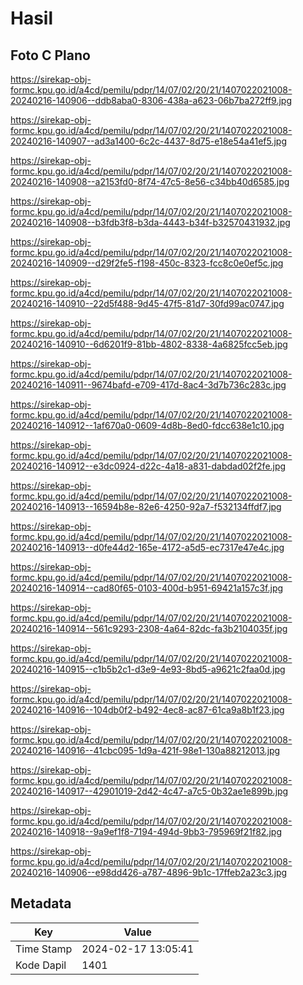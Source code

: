# Hasil

## Foto C Plano

https://sirekap-obj-formc.kpu.go.id/a4cd/pemilu/pdpr/14/07/02/20/21/1407022021008-20240216-140906--ddb8aba0-8306-438a-a623-06b7ba272ff9.jpg

https://sirekap-obj-formc.kpu.go.id/a4cd/pemilu/pdpr/14/07/02/20/21/1407022021008-20240216-140907--ad3a1400-6c2c-4437-8d75-e18e54a41ef5.jpg

https://sirekap-obj-formc.kpu.go.id/a4cd/pemilu/pdpr/14/07/02/20/21/1407022021008-20240216-140908--a2153fd0-8f74-47c5-8e56-c34bb40d6585.jpg

https://sirekap-obj-formc.kpu.go.id/a4cd/pemilu/pdpr/14/07/02/20/21/1407022021008-20240216-140908--b3fdb3f8-b3da-4443-b34f-b32570431932.jpg

https://sirekap-obj-formc.kpu.go.id/a4cd/pemilu/pdpr/14/07/02/20/21/1407022021008-20240216-140909--d29f2fe5-f198-450c-8323-fcc8c0e0ef5c.jpg

https://sirekap-obj-formc.kpu.go.id/a4cd/pemilu/pdpr/14/07/02/20/21/1407022021008-20240216-140910--22d5f488-9d45-47f5-81d7-30fd99ac0747.jpg

https://sirekap-obj-formc.kpu.go.id/a4cd/pemilu/pdpr/14/07/02/20/21/1407022021008-20240216-140910--6d6201f9-81bb-4802-8338-4a6825fcc5eb.jpg

https://sirekap-obj-formc.kpu.go.id/a4cd/pemilu/pdpr/14/07/02/20/21/1407022021008-20240216-140911--9674bafd-e709-417d-8ac4-3d7b736c283c.jpg

https://sirekap-obj-formc.kpu.go.id/a4cd/pemilu/pdpr/14/07/02/20/21/1407022021008-20240216-140912--1af670a0-0609-4d8b-8ed0-fdcc638e1c10.jpg

https://sirekap-obj-formc.kpu.go.id/a4cd/pemilu/pdpr/14/07/02/20/21/1407022021008-20240216-140912--e3dc0924-d22c-4a18-a831-dabdad02f2fe.jpg

https://sirekap-obj-formc.kpu.go.id/a4cd/pemilu/pdpr/14/07/02/20/21/1407022021008-20240216-140913--16594b8e-82e6-4250-92a7-f532134ffdf7.jpg

https://sirekap-obj-formc.kpu.go.id/a4cd/pemilu/pdpr/14/07/02/20/21/1407022021008-20240216-140913--d0fe44d2-165e-4172-a5d5-ec7317e47e4c.jpg

https://sirekap-obj-formc.kpu.go.id/a4cd/pemilu/pdpr/14/07/02/20/21/1407022021008-20240216-140914--cad80f65-0103-400d-b951-69421a157c3f.jpg

https://sirekap-obj-formc.kpu.go.id/a4cd/pemilu/pdpr/14/07/02/20/21/1407022021008-20240216-140914--561c9293-2308-4a64-82dc-fa3b2104035f.jpg

https://sirekap-obj-formc.kpu.go.id/a4cd/pemilu/pdpr/14/07/02/20/21/1407022021008-20240216-140915--c1b5b2c1-d3e9-4e93-8bd5-a9621c2faa0d.jpg

https://sirekap-obj-formc.kpu.go.id/a4cd/pemilu/pdpr/14/07/02/20/21/1407022021008-20240216-140916--104db0f2-b492-4ec8-ac87-61ca9a8b1f23.jpg

https://sirekap-obj-formc.kpu.go.id/a4cd/pemilu/pdpr/14/07/02/20/21/1407022021008-20240216-140916--41cbc095-1d9a-421f-98e1-130a88212013.jpg

https://sirekap-obj-formc.kpu.go.id/a4cd/pemilu/pdpr/14/07/02/20/21/1407022021008-20240216-140917--42901019-2d42-4c47-a7c5-0b32ae1e899b.jpg

https://sirekap-obj-formc.kpu.go.id/a4cd/pemilu/pdpr/14/07/02/20/21/1407022021008-20240216-140918--9a9ef1f8-7194-494d-9bb3-795969f21f82.jpg

https://sirekap-obj-formc.kpu.go.id/a4cd/pemilu/pdpr/14/07/02/20/21/1407022021008-20240216-140906--e98dd426-a787-4896-9b1c-17ffeb2a23c3.jpg


## Metadata

| Key        | Value               |
| ---------- | ------------------- |
| Time Stamp | 2024-02-17 13:05:41 |
| Kode Dapil | 1401                |



